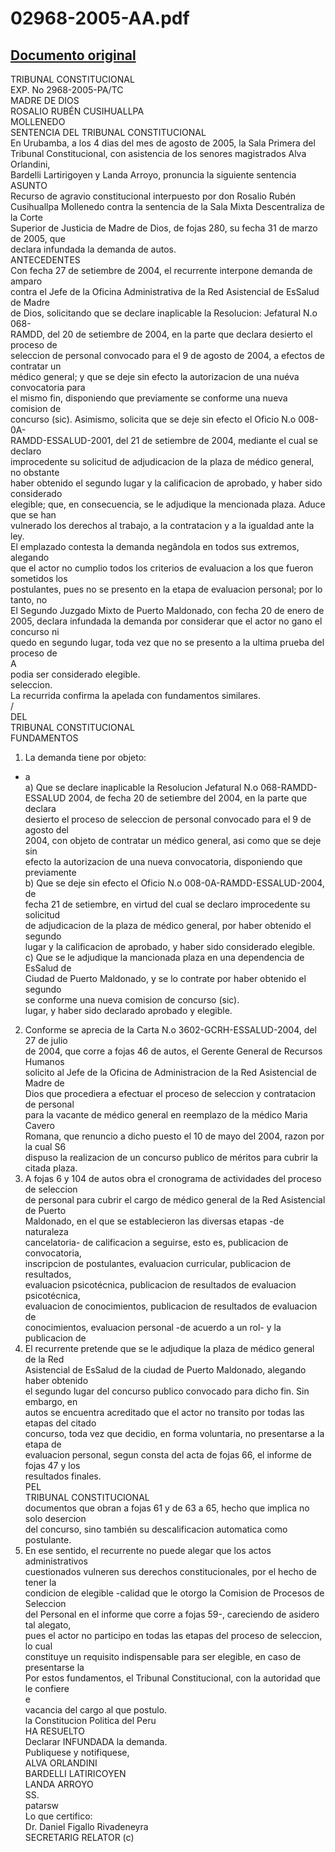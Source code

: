 
02968-2005-AA.pdf
=================
  
[Documento original](https://tc.gob.pe/jurisprudencia/2006/02968-2005-AA.pdf)  
---  
TRIBUNAL CONSTITUCIONAL  
EXP. No 2968-2005-PA/TC  
MADRE DE DIOS  
ROSALIO RUBÉN CUSIHUALLPA  
MOLLENEDO  
SENTENCIA DEL TRIBUNAL CONSTITUCIONAL  
En Urubamba, a los 4 dias del mes de agosto de 2005, la Sala Primera del  
Tribunal Constitucional, con asistencia de los senores magistrados Alva Orlandini,  
Bardelli Lartirigoyen y Landa Arroyo, pronuncia la siguiente sentencia  
ASUNTO  
Recurso de agravio constitucional interpuesto por don Rosalio Rubén  
Cusihuallpa Mollenedo contra la sentencia de la Sala Mixta Descentraliza de la Corte  
Superior de Justicia de Madre de Dios, de fojas 280, su fecha 31 de marzo de 2005, que  
declara infundada la demanda de autos.  
ANTECEDENTES  
Con fecha 27 de setiembre de 2004, el recurrente interpone demanda de amparo  
contra el Jefe de la Oficina Administrativa de la Red Asistencial de EsSalud de Madre  
de Dios, solicitando que se declare inaplicable la Resolucion: Jefatural N.o 068-  
RAMDD, del 20 de setiembre de 2004, en la parte que declara desierto el proceso de  
seleccion de personal convocado para el 9 de agosto de 2004, a efectos de contratar un  
médico general; y que se deje sin efecto la autorizacion de una nuéva convocatoria para  
el mismo fin, disponiendo que previamente se conforme una nueva comision de  
concurso (sic). Asimismo, solicita que se deje sin efecto el Oficio N.o 008-0A-  
RAMDD-ESSALUD-2001, del 21 de setiembre de 2004, mediante el cual se declaro  
improcedente su solicitud de adjudicacion de la plaza de médico general, no obstante  
haber obtenido el segundo lugar y la calificacion de aprobado, y haber sido considerado  
elegible; que, en consecuencia, se le adjudique la mencionada plaza. Aduce que se han  
vulnerado los derechos al trabajo, a la contratacion y a la igualdad ante la ley.  
El emplazado contesta la demanda negândola en todos sus extremos, alegando  
que el actor no cumplio todos los criterios de evaluacion a los que fueron sometidos los  
postulantes, pues no se presento en la etapa de evaluacion personal; por lo tanto, no  
El Segundo Juzgado Mixto de Puerto Maldonado, con fecha 20 de enero de  
2005, declara infundada la demanda por considerar que el actor no gano el concurso ni  
quedo en segundo lugar, toda vez que no se presento a la ultima prueba del proceso de  
A  
podia ser considerado elegible.  
seleccion.  
La recurrida confirma la apelada con fundamentos similares.  
/  
DEL  
TRIBUNAL CONSTITUCIONAL  
FUNDAMENTOS  
1. La demanda tiene por objeto:  
- a  
a) Que se declare inaplicable la Resolucion Jefatural N.o 068-RAMDD-  
ESSALUD 2004, de fecha 20 de setiembre del 2004, en la parte que declara  
desierto el proceso de seleccion de personal convocado para el 9 de agosto del  
2004, con objeto de contratar un médico general, asi como que se deje sin  
efecto la autorizacion de una nueva convocatoria, disponiendo que previamente  
b) Que se deje sin efecto el Oficio N.o 008-0A-RAMDD-ESSALUD-2004, de  
fecha 21 de setiembre, en virtud del cual se declaro improcedente su solicitud  
de adjudicacion de la plaza de médico general, por haber obtenido el segundo  
lugar y la calificacion de aprobado, y haber sido considerado elegible.  
c) Que se le adjudique la mancionada plaza en una dependencia de EsSalud de  
Ciudad de Puerto Maldonado, y se lo contrate por haber obtenido el segundo  
se conforme una nueva comision de concurso (sic).  
lugar, y haber sido declarado aprobado y elegible.  
2. Conforme se aprecia de la Carta N.o 3602-GCRH-ESSALUD-2004, del 27 de julio  
de 2004, que corre a fojas 46 de autos, el Gerente General de Recursos Humanos  
solicito al Jefe de la Oficina de Administracion de la Red Asistencial de Madre de  
Dios que procediera a efectuar el proceso de seleccion y contratacion de personal  
para la vacante de médico general en reemplazo de la médico Maria Cavero  
Romana, que renuncio a dicho puesto el 10 de mayo del 2004, razon por la cual S6  
dispuso la realizacion de un concurso publico de méritos para cubrir la citada plaza.  
3. A fojas 6 y 104 de autos obra el cronograma de actividades del proceso de seleccion  
de personal para cubrir el cargo de médico general de la Red Asistencial de Puerto  
Maldonado, en el que se establecieron las diversas etapas -de naturaleza  
cancelatoria- de calificacion a seguirse, esto es, publicacion de convocatoria,  
inscripcion de postulantes, evaluacion curricular, publicacion de resultados,  
evaluacion psicotécnica, publicacion de resultados de evaluacion psicotécnica,  
evaluacion de conocimientos, publicacion de resultados de evaluacion de  
conocimientos, evaluacion personal -de acuerdo a un rol- y la publicacion de  
4. El recurrente pretende que se le adjudique la plaza de médico general de la Red  
Asistencial de EsSalud de la ciudad de Puerto Maldonado, alegando haber obtenido  
el segundo lugar del concurso publico convocado para dicho fin. Sin embargo, en  
autos se encuentra acreditado que el actor no transito por todas las etapas del citado  
concurso, toda vez que decidio, en forma voluntaria, no presentarse a la etapa de  
evaluacion personal, segun consta del acta de fojas 66, el informe de fojas 47 y los  
resultados finales.  
PEL  
TRIBUNAL CONSTITUCIONAL  
documentos que obran a fojas 61 y de 63 a 65, hecho que implica no solo desercion  
del concurso, sino también su descalificacion automatica como postulante.  
5. En ese sentido, el recurrente no puede alegar que los actos administrativos  
cuestionados vulneren sus derechos constitucionales, por el hecho de tener la  
condicion de elegible -calidad que le otorgo la Comision de Procesos de Seleccion  
del Personal en el informe que corre a fojas 59-, careciendo de asidero tal alegato,  
pues el actor no participo en todas las etapas del proceso de seleccion, lo cual  
constituye un requisito indispensable para ser elegible, en caso de presentarse la  
Por estos fundamentos, el Tribunal Constitucional, con la autoridad que le confiere  
e  
vacancia del cargo al que postulo.  
la Constitucion Politica del Peru  
HA RESUELTO  
Declarar INFUNDADA la demanda.  
Publiquese y notifiquese,  
ALVA ORLANDINI  
BARDELLI LATIRICOYEN  
LANDA ARROYO  
SS.  
patarsw  
Lo que certifico:  
Dr. Daniel Figallo Rivadeneyra  
SECRETARIG RELATOR (c)